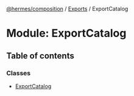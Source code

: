 [@hermes/composition](../README.md) / [Exports](../modules.md) / ExportCatalog

# Module: ExportCatalog

## Table of contents

### Classes

- [ExportCatalog](../classes/exportcatalog.exportcatalog-1.md)
